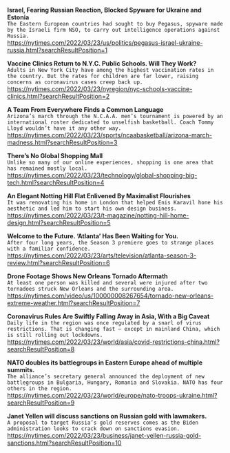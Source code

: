 **Israel, Fearing Russian Reaction, Blocked Spyware for Ukraine and Estonia**\
`The Eastern European countries had sought to buy Pegasus, spyware made by the Israeli firm NSO, to carry out intelligence operations against Russia.`\
https://nytimes.com/2022/03/23/us/politics/pegasus-israel-ukraine-russia.html?searchResultPosition=1

**Vaccine Clinics Return to N.Y.C. Public Schools. Will They Work?**\
`Adults in New York City have among the highest vaccination rates in the country. But the rates for children are far lower, raising concerns as coronavirus cases creep back up.`\
https://nytimes.com/2022/03/23/nyregion/nyc-schools-vaccine-clinics.html?searchResultPosition=2

**A Team From Everywhere Finds a Common Language**\
`Arizona’s march through the N.C.A.A. men’s tournament is powered by an international roster dedicated to unselfish basketball. Coach Tommy Lloyd wouldn’t have it any other way.`\
https://nytimes.com/2022/03/23/sports/ncaabasketball/arizona-march-madness.html?searchResultPosition=3

**There’s No Global Shopping Mall**\
`Unlike so many of our online experiences, shopping is one area that has remained mostly local.`\
https://nytimes.com/2022/03/23/technology/global-shopping-big-tech.html?searchResultPosition=4

**An Elegant Notting Hill Flat Enlivened By Maximalist Flourishes**\
`It was renovating his home in London that helped Enis Karavil hone his aesthetic and led him to start his own design business.`\
https://nytimes.com/2022/03/23/t-magazine/notting-hill-home-design.html?searchResultPosition=5

**Welcome to the Future. ‘Atlanta’ Has Been Waiting for You.**\
`After four long years, the Season 3 premiere goes to strange places with a familiar confidence.`\
https://nytimes.com/2022/03/23/arts/television/atlanta-season-3-review.html?searchResultPosition=6

**Drone Footage Shows New Orleans Tornado Aftermath**\
`At least one person was killed and several were injured after two tornadoes struck New Orleans and the surrounding area.`\
https://nytimes.com/video/us/100000008267654/tornado-new-orleans-extreme-weather.html?searchResultPosition=7

**Coronavirus Rules Are Swiftly Falling Away in Asia, With a Big Caveat**\
`Daily life in the region was once regulated by a snarl of virus restrictions. That is changing fast — except in mainland China, which is still rolling out lockdowns.`\
https://nytimes.com/2022/03/23/world/asia/covid-restrictions-china.html?searchResultPosition=8

**NATO doubles its battlegroups in Eastern Europe ahead of multiple summits.**\
`The alliance’s secretary general announced the deployment of new battlegroups in Bulgaria, Hungary, Romania and Slovakia. NATO has four others in the region.`\
https://nytimes.com/2022/03/23/world/europe/nato-troops-ukraine.html?searchResultPosition=9

**Janet Yellen will discuss sanctions on Russian gold with lawmakers.**\
`A proposal to target Russia’s gold reserves comes as the Biden administration looks to crack down on sanctions evasion.`\
https://nytimes.com/2022/03/23/business/janet-yellen-russia-gold-sanctions.html?searchResultPosition=10

